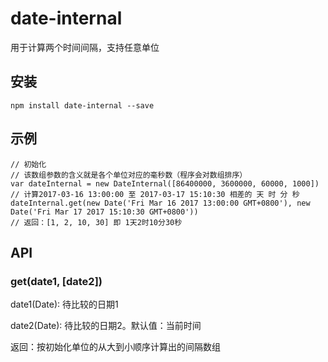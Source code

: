 # date-internal
用于计算两个时间间隔，支持任意单位

## 安装
```
npm install date-internal --save
```
## 示例
```
// 初始化
// 该数组参数的含义就是各个单位对应的毫秒数（程序会对数组排序） 
var dateInternal = new DateInternal([86400000, 3600000, 60000, 1000])
// 计算2017-03-16 13:00:00 至 2017-03-17 15:10:30 相差的 天 时 分 秒
dateInternal.get(new Date('Fri Mar 16 2017 13:00:00 GMT+0800'), new Date('Fri Mar 17 2017 15:10:30 GMT+0800'))
// 返回：[1, 2, 10, 30] 即 1天2时10分30秒
```
## API
### get(date1, [date2])
  date1(Date): 待比较的日期1

  date2(Date): 待比较的日期2。默认值：当前时间

  返回：按初始化单位的从大到小顺序计算出的间隔数组
